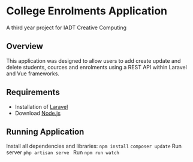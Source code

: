 # College Enrolments Application 
A third year project for IADT Creative Computing 
## Overview
This application was designed to allow users to add create update and delete students, cources and enrolments using a REST API within Laravel and Vue frameworks.
## Requirements 
- Installation of [Laravel](https://laravel.com/docs/5.8/installation/"Laravel")
- Download [Node.js](https://nodejs.org/en/)
## Running Application
Install all dependencies and libraries: ```npm install```
``` composer update ```
Run server ```php artisan serve ```
Run ``` npm run watch ```
